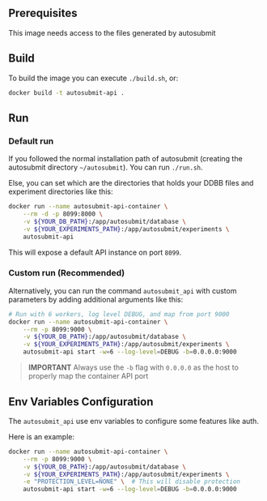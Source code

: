 ## Prerequisites

This image needs access to the files generated by autosubmit

## Build

To build the image you can execute `./build.sh`, or:

```bash
docker build -t autosubmit-api .
```

## Run

### Default run

If you followed the normal installation path of autosubmit (creating the autosubmit directory `~/autosubmit`). You can run `./run.sh`.

Else, you can set which are the directories that holds your DDBB files and experiment directories like this:

```bash
docker run --name autosubmit-api-container \
    --rm -d -p 8099:8000 \
    -v ${YOUR_DB_PATH}:/app/autosubmit/database \
    -v ${YOUR_EXPERIMENTS_PATH}:/app/autosubmit/experiments \
    autosubmit-api
```

This will expose a default API instance on port `8099`.

### Custom run (Recommended)

Alternatively, you can run the command `autosubmit_api` with custom parameters by adding additional arguments like this:

```bash
# Run with 6 workers, log level DEBUG, and map from port 9000
docker run --name autosubmit-api-container \
    --rm -p 8099:9000 \
    -v ${YOUR_DB_PATH}:/app/autosubmit/database \
    -v ${YOUR_EXPERIMENTS_PATH}:/app/autosubmit/experiments \
    autosubmit-api start -w=6 --log-level=DEBUG -b=0.0.0.0:9000
```

> **IMPORTANT** Always use the `-b` flag with `0.0.0.0` as the host to properly map the container API port


## Env Variables Configuration

The `autosubmit_api` use env variables to configure some features like auth.

Here is an example:

```bash
docker run --name autosubmit-api-container \
    --rm -p 8099:9000 \
    -v ${YOUR_DB_PATH}:/app/autosubmit/database \
    -v ${YOUR_EXPERIMENTS_PATH}:/app/autosubmit/experiments \
    -e "PROTECTION_LEVEL=NONE" \  # This will disable protection
    autosubmit-api start -w=6 --log-level=DEBUG -b=0.0.0.0:9000
```
